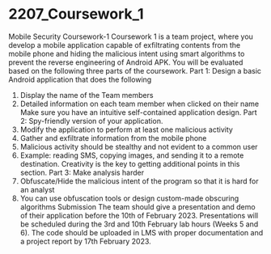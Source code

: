 # 2207_Coursework_1
Mobile Security Coursework-1
Coursework 1 is a team project, where you develop a mobile application capable of
exfiltrating contents from the mobile phone and hiding the malicious intent using
smart algorithms to prevent the reverse engineering of Android APK. You will be
evaluated based on the following three parts of the coursework.
Part 1:
Design a basic Android application that does the following
1. Display the name of the Team members
2. Detailed information on each team member when clicked on their name
Make sure you have an intuitive self-contained application design.
Part 2:
Spy-friendly version of your application.
1. Modify the application to perform at least one malicious activity
2. Gather and exfiltrate information from the mobile phone
3. Malicious activity should be stealthy and not evident to a common user
4. Example: reading SMS, copying images, and sending it to a remote
destination.
Creativity is the key to getting additional points in this section.
Part 3:
Make analysis harder
1. Obfuscate/Hide the malicious intent of the program so that it is hard for an
analyst
2. You can use obfuscation tools or design custom-made obscuring algorithms
Submission
The team should give a presentation and demo of their application before the 10th
of February 2023. Presentations will be scheduled during the 3rd and 10th February
lab hours (Weeks 5 and 6). The code should be uploaded in LMS with proper
documentation and a project report by 17th February 2023.